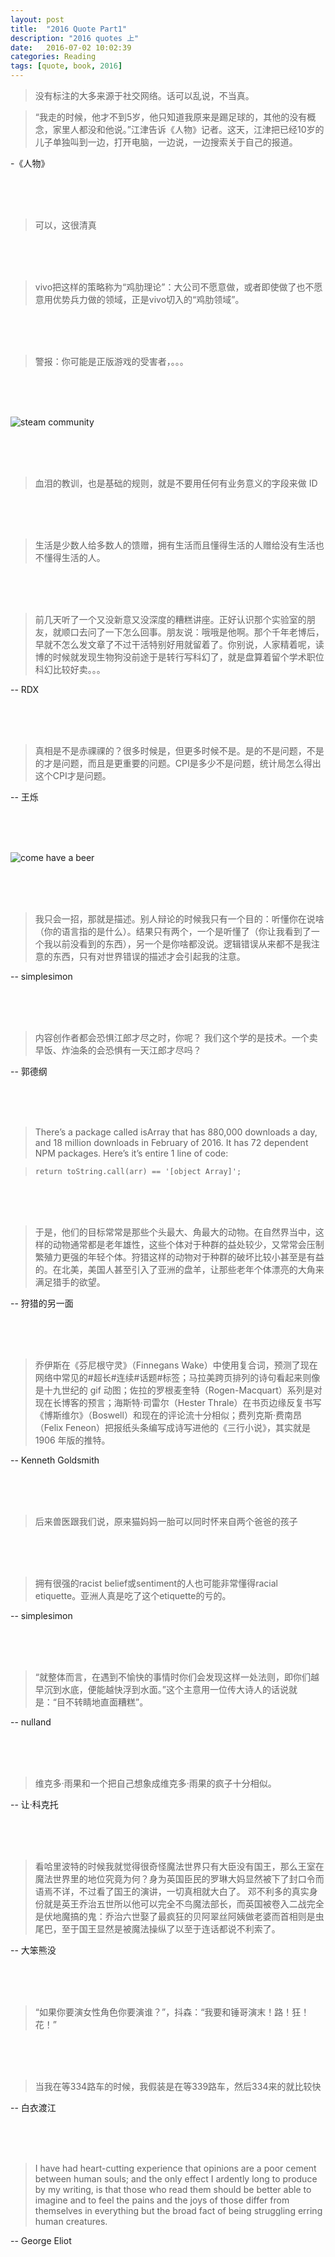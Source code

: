 ```yaml
---
layout: post
title:  "2016 Quote Part1"
description: "2016 quotes 上"
date:   2016-07-02 10:02:39
categories: Reading
tags: [quote, book, 2016]
---
```


> 没有标注的大多来源于社交网络。话可以乱说，不当真。


> “我走的时候，他才不到5岁，他只知道我原来是踢足球的，其他的没有概念，家里人都没和他说。”江津告诉《人物》记者。这天，江津把已经10岁的儿子单独叫到一边，打开电脑，一边说，一边搜索关于自己的报道。

-《人物》

<br/>
<br/>
<br/>

> 可以，这很清真

<br/>
<br/>
<br/>

> vivo把这样的策略称为“鸡肋理论”：大公司不愿意做，或者即使做了也不愿意用优势兵力做的领域，正是vivo切入的“鸡肋领域”。

<br/>
<br/>
<br/>

> 警报：你可能是正版游戏的受害者，。。。

<br/>
<br/>
<br/>

![steam community](http://images.akamai.steamusercontent.com/ugc/46492007784329670/57B04A78DD2BEFFE08443F55EA368A791FDD3231/)

<br/>
<br/>
<br/>

> 血泪的教训，也是基础的规则，就是不要用任何有业务意义的字段来做 ID

<br/>
<br/>
<br/>

> 生活是少数人给多数人的馈赠，拥有生活而且懂得生活的人赠给没有生活也不懂得生活的人。

<br/>
<br/>
<br/>

> 前几天听了一个又没新意又没深度的糟糕讲座。正好认识那个实验室的朋友，就顺口去问了一下怎么回事。朋友说：哦哦是他啊。那个千年老博后，早就不怎么发文章了不过干活特别好用就留着了。你别说，人家精着呢，读博的时候就发现生物狗没前途于是转行写科幻了，就是盘算着留个学术职位科幻比较好卖。。。

-- RDX

<br/>
<br/>
<br/>

> 真相是不是赤祼祼的？很多时候是，但更多时候不是。是的不是问题，不是的才是问题，而且是更重要的问题。CPI是多少不是问题，统计局怎么得出这个CPI才是问题。

-- 王烁

<br/>
<br/>
<br/>

![come have a beer](https://pics.onsizzle.com/Twitter-M-m-Morty-its-Friday-Morty-efb4a5.png)

<br/>
<br/>
<br/>

> 我只会一招，那就是描述。别人辩论的时候我只有一个目的：听懂你在说啥（你的语言指的是什么）。结果只有两个，一个是听懂了（你让我看到了一个我以前没看到的东西），另一个是你啥都没说。逻辑错误从来都不是我注意的东西，只有对世界错误的描述才会引起我的注意。

-- simplesimon

<br/>
<br/>
<br/>

> 内容创作者都会恐惧江郎才尽之时，你呢？
我们这个学的是技术。一个卖早饭、炸油条的会恐惧有一天江郎才尽吗？

-- 郭德纲

<br/>
<br/>
<br/>

> There’s a package called isArray that has 880,000 downloads a day, and 18 million downloads in February of 2016. It has 72 dependent NPM packages. Here’s it’s entire 1 line of code:

> `return toString.call(arr) == '[object Array]';`

<br/>
<br/>
<br/>

> 于是，他们的目标常常是那些个头最大、角最大的动物。在自然界当中，这样的动物通常都是老年雄性，这些个体对于种群的益处较少，又常常会压制繁殖力更强的年轻个体。狩猎这样的动物对于种群的破坏比较小甚至是有益的。在北美，美国人甚至引入了亚洲的盘羊，让那些老年个体漂亮的大角来满足猎手的欲望。

-- 狩猎的另一面

<br/>
<br/>
<br/>

> 乔伊斯在《芬尼根守灵》（Finnegans Wake）中使用复合词，预测了现在网络中常见的#超长#连续#话题#标签；马拉美跨页排列的诗句看起来则像是十九世纪的 gif 动图；佐拉的罗根麦奎特（Rogen-Macquart）系列是对现在长博客的预言；海斯特·司雷尔（Hester Thrale）在书页边缘反复书写《博斯维尔》（Boswell）和现在的评论流十分相似；费列克斯·费南昂（Felix Feneon）把报纸头条编写成诗写进他的《三行小说》，其实就是 1906 年版的推特。

-- Kenneth Goldsmith

<br/>
<br/>
<br/>

> 后来兽医跟我们说，原来猫妈妈一胎可以同时怀来自两个爸爸的孩子

<br/>
<br/>
<br/>

> 拥有很强的racist belief或sentiment的人也可能非常懂得racial etiquette。亚洲人真是吃了这个etiquette的亏的。

-- simplesimon

<br/>
<br/>
<br/>

> “就整体而言，在遇到不愉快的事情时你们会发现这样一处法则，即你们越早沉到水底，便能越快浮到水面。”这个主意用一位传大诗人的话说就是：“目不转睛地直面糟糕”。

-- nulland

<br/>
<br/>
<br/>

> 维克多·雨果和一个把自己想象成维克多·雨果的疯子十分相似。

-- 让·科克托

<br/>
<br/>
<br/>

> 看哈里波特的时候我就觉得很奇怪魔法世界只有大臣没有国王，那么王室在魔法世界里的地位究竟为何？身为英国臣民的罗琳大妈显然被下了封口令而语焉不详，不过看了国王的演讲，一切真相就大白了。
邓不利多的真实身份就是英王乔治五世所以他可以完全不鸟魔法部长，而英国被卷入二战完全是伏地魔搞的鬼：乔治六世娶了最疯狂的贝阿翠丝阿姨做老婆而首相则是虫尾巴，至于国王显然是被魔法操纵了以至于连话都说不利索了。

-- 大笨熊没

<br/>
<br/>
<br/>

> “如果你要演女性角色你要演谁？”，抖森：“我要和锤哥演末！路！狂！花！”

<br/>
<br/>
<br/>

> 当我在等334路车的时候，我假装是在等339路车，然后334来的就比较快

-- 白衣渡江

<br/>
<br/>
<br/>

> I have had heart-cutting experience that opinions are a poor cement between human souls; and the only effect I ardently long to produce by my writing, is that those who read them should be better able to imagine and to feel the pains and the joys of those differ from themselves in everything but the broad fact of being struggling erring human creatures.

-- George Eliot

<br/>
<br/>
<br/>